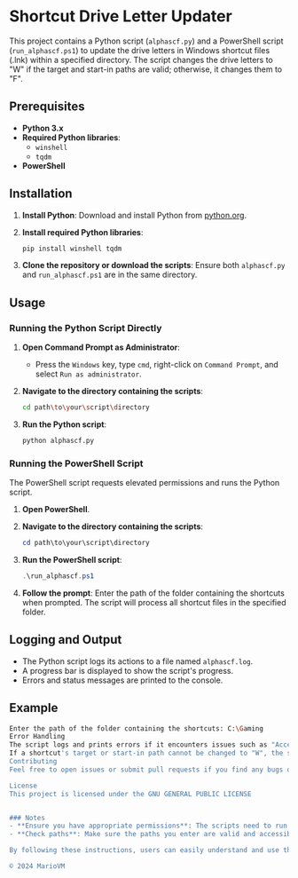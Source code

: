 # Shortcut Drive Letter Updater

This project contains a Python script (`alphascf.py`) and a PowerShell script (`run_alphascf.ps1`) to update the drive letters in Windows shortcut files (.lnk) within a specified directory. The script changes the drive letters to "W" if the target and start-in paths are valid; otherwise, it changes them to "F".

## Prerequisites

- **Python 3.x**
- **Required Python libraries**:
  - `winshell`
  - `tqdm`
- **PowerShell**

## Installation

1. **Install Python**: Download and install Python from [python.org](https://www.python.org/).

2. **Install required Python libraries**:
    ```bash
    pip install winshell tqdm
    ```

3. **Clone the repository or download the scripts**: Ensure both `alphascf.py` and `run_alphascf.ps1` are in the same directory.

## Usage

### Running the Python Script Directly

1. **Open Command Prompt as Administrator**:
    - Press the `Windows` key, type `cmd`, right-click on `Command Prompt`, and select `Run as administrator`.

2. **Navigate to the directory containing the scripts**:
    ```bash
    cd path\to\your\script\directory
    ```

3. **Run the Python script**:
    ```bash
    python alphascf.py
    ```

### Running the PowerShell Script

The PowerShell script requests elevated permissions and runs the Python script.

1. **Open PowerShell**.

2. **Navigate to the directory containing the scripts**:
    ```powershell
    cd path\to\your\script\directory
    ```

3. **Run the PowerShell script**:
    ```powershell
    .\run_alphascf.ps1
    ```

4. **Follow the prompt**: Enter the path of the folder containing the shortcuts when prompted. The script will process all shortcut files in the specified folder.

## Logging and Output

- The Python script logs its actions to a file named `alphascf.log`.
- A progress bar is displayed to show the script's progress.
- Errors and status messages are printed to the console.

## Example

```bash
Enter the path of the folder containing the shortcuts: C:\Gaming
Error Handling
The script logs and prints errors if it encounters issues such as "Access is denied" or invalid file paths.
If a shortcut's target or start-in path cannot be changed to "W", the script will attempt to change the drive letter to "F".
Contributing
Feel free to open issues or submit pull requests if you find any bugs or have suggestions for improvements.

License
This project is licensed under the GNU GENERAL PUBLIC LICENSE


### Notes
- **Ensure you have appropriate permissions**: The scripts need to run with elevated permissions to modify shortcut files in protected directories.
- **Check paths**: Make sure the paths you enter are valid and accessible.

By following these instructions, users can easily understand and use the scripts to update their shortcut files.

© 2024 MarioVM